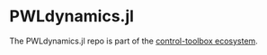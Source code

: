 # PWLdynamics.jl

<!-- 
For instructions on how to customize this README.template.md and use the centralized workflow,
please see the user guide: https://github.com/orgs/control-toolbox/discussions/67
-->

The PWLdynamics.jl repo is part of the [control-toolbox ecosystem](https://github.com/control-toolbox).

<!-- INCLUDE_BADGES: Documentation, CI, Release, License -->

<!-- INCLUDE_ABOUT -->

<!-- INCLUDE_CONTRIBUTING -->
